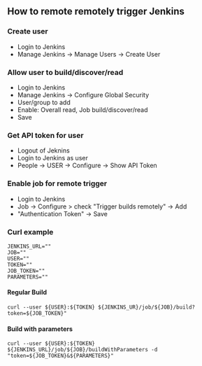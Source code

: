 ## How to remote remotely trigger Jenkins
### Create user
* Login to Jenkins
* Manage Jenkins -> Manage Users -> Create User

### Allow user to build/discover/read
* Login to Jenkins
* Manage Jenkins -> Configure Global Security
* User/group to add
* Enable: Overall read, Job build/discover/read
* Save

### Get API token for user
* Logout of Jeknins
* Login to Jenkins as user
* People -> USER -> Configure -> Show API Token

### Enable job for remote trigger
* Login to Jenkins
* Job -> Configure > check "Trigger builds remotely" -> Add
* "Authentication Token" -> Save

### Curl example
```
JENKINS_URL=""
JOB=""
USER=""
TOKEN=""
JOB_TOKEN=""
PARAMETERS=""
```

#### Regular Build
`curl --user ${USER}:${TOKEN} ${JENKINS_UR}/job/${JOB}/build?token=${JOB_TOKEN}"`

#### Build with parameters
`curl --user ${USER}:${TOKEN} ${JENKINS_URL}/job/${JOB}/buildWithParameters -d "token=${JOB_TOKEN}&${PARAMETERS}"`
